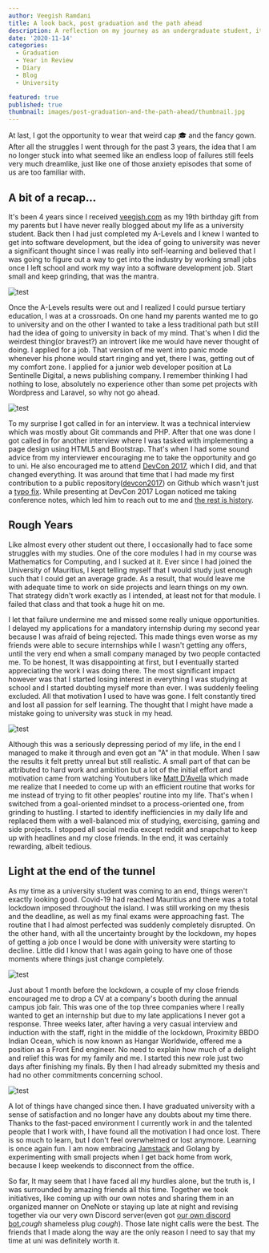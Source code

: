 ```yaml
---
author: Veegish Ramdani
title: A look back, post graduation and the path ahead
description: A reflection on my journey as an undergraduate student, its ups and downs, and the path ahead.
date: '2020-11-14'
categories:
  - Graduation
  - Year in Review
  - Diary
  - Blog
  - University

featured: true
published: true
thumbnail: images/post-graduation-and-the-path-ahead/thumbnail.jpg
---
```


<script>
    import Image from 'svimg/Image.svelte';
    import ImageCaption from './image-caption.svelte';
</script>

At last, I got the opportunity to wear that weird cap 🎓 and the fancy gown. After all the struggles I went through for the past 3 years, the idea that I am no longer stuck into what seemed like an endless loop of failures still feels very much dreamlike, just like one of those anxiety episodes that some of us are too familiar with.

## A bit of a recap...

It's been 4 years since I received [veegish.com](https://veegish.com/) as my 19th birthday gift from my parents but I have never really blogged about my life as a university student. Back then I had just completed my A-Levels and I knew I wanted to get into software development, but the idea of going to university was never a significant thought since I was really into self-learning and believed that I was going to figure out a way to get into the industry by working small jobs once I left school and work my way into a software development job. Start small and keep grinding, that was the mantra.

<ImageCaption caption="Photo by Markus Spiske / Unsplash">
  <img alt="test" class="inline-basic-image" src="images/post-graduation-and-the-path-ahead/post-graduation-and-the-path-ahead-photo-1.jpg" />
</ImageCaption>

Once the A-Levels results were out and I realized I could pursue tertiary education, I was at a crossroads. On one hand my parents wanted me to go to university and on the other I wanted to take a less traditional path but still had the idea of going to university in back of my mind. That's when I did the weirdest thing(or bravest?) an introvert like me would have never thought of doing. I applied for a job. That version of me went into panic mode whenever his phone would start ringing and yet, there I was, getting out of my comfort zone. I applied for a junior web developer position at La Sentinelle Digital, a news publishing company. I remember thinking I had nothing to lose, absolutely no experience other than some pet projects with Wordpress and Laravel, so why not go ahead.

<ImageCaption caption="Photo by Ian Schneider / Unsplash">
  <img alt="test" class="inline-basic-image" src="images/post-graduation-and-the-path-ahead/post-graduation-and-the-path-ahead-photo-2.jpg" />
</ImageCaption>

To my surprise I got called in for an interview. It was a technical interview which was mostly about Git commands and PHP. After that one was done I got called in for another interview where I was tasked with implementing a page design using HTML5 and Bootstrap. That's when I had some sound advice from my interviewer encouraging me to take the opportunity and go to uni. He also encouraged me to attend [DevCon 2017](https://archive.veegish.com/mscc-developers-conference-2017-day-1/), which I did, and that changed everything. It was around that time that I had made my first contribution to a public repository([devcon2017](https://github.com/mscraftsman/devcon2017/pull/10)) on Github which wasn't just a [typo fix](https://github.com/hail2u/html-best-practices/pull/41). While presenting at DevCon 2017 Logan noticed me taking conference notes, which led him to reach out to me and [the rest is history](https://www.theregister.com/2018/11/02/ssh_rc4_security).

## Rough Years

Like almost every other student out there, I occasionally had to face some struggles with my studies. One of the core modules I had in my course was Mathematics for Computing, and I sucked at it. Ever since I had joined the University of Mauritius, I kept telling myself that I would study just enough such that I could get an average grade. As a result, that would leave me with adequate time to work on side projects and learn things on my own. That strategy didn't work exactly as I intended, at least not for that module. I failed that class and that took a huge hit on me.

I let that failure undermine me and missed some really unique opportunities. I delayed my applications for a mandatory internship during my second year because I was afraid of being rejected. This made things even worse as my friends were able to secure internships while I wasn't getting any offers, until the very end when a small company managed by two people contacted me. To be honest, It was disappointing at first, but I eventually started appreciating the work I was doing there. The most significant impact however was that I started losing interest in everything I was studying at school and I started doubting myself more than ever. I was suddenly feeling excluded. All that motivation I used to have was gone. I felt constantly tired and lost all passion for self learning. The thought that I might have made a mistake going to university was stuck in my head.

<ImageCaption caption="Photo by Sasha Freemind / Unsplash">
  <img alt="test" class="inline-basic-image" src="images/post-graduation-and-the-path-ahead/post-graduation-and-the-path-ahead-photo-3.jpg" />
</ImageCaption>

Although this was a seriously depressing period of my life, in the end I managed to make it through and even got an "A" in that module. When I saw the results it felt pretty unreal but still realistic. A small part of that can be attributed to hard work and ambition but a lot of the initial effort and motivation came from watching Youtubers like [Matt D'Avella](https://www.youtube.com/channel/UCJ24N4O0bP7LGLBDvye7oCA) which made me realize that I needed to come up with an efficient routine that works for me instead of trying to fit other peoples' routine into my life. That's when I switched from a goal-oriented mindset to a process-oriented one, from grinding to hustling. I started to identify inefficiencies in my daily life and replaced them with a well-balanced mix of studying, exercising, gaming and side projects. I stopped all social media except reddit and snapchat to keep up with headlines and my close friends. In the end, it was certainly rewarding, albeit tedious.

## Light at the end of the tunnel

As my time as a university student was coming to an end, things weren't exactly looking good. Covid-19 had reached Mauritius and there was a total lockdown imposed throughout the island. I was still working on my thesis and the deadline, as well as my final exams were approaching fast. The routine that I had almost perfected was suddenly completely disrupted. On the other hand, with all the uncertainty brought by the lockdown, my hopes of getting a job once I would be done with university were starting to decline. Little did I know that I was again going to have one of those moments where things just change completely.

<ImageCaption caption="Photo by Kristine Weilert / Unsplash">
  <img alt="test" class="inline-basic-image" src="images/post-graduation-and-the-path-ahead/post-graduation-and-the-path-ahead-photo-4.jpg" />
</ImageCaption>

Just about 1 month before the lockdown, a couple of my close friends encouraged me to drop a CV at a company's booth during the annual campus job fair. This was one of the top three companies where I really wanted to get an internship but due to my late applications I never got a response. Three weeks later, after having a very casual interview and induction with the staff, right in the middle of the lockdown, Proximity BBDO Indian Ocean, which is now known as Hangar Worldwide, offered me a position as a Front End engineer. No need to explain how much of a delight and relief this was for my family and me. I started this new role just two days after finishing my finals. By then I had already submitted my thesis and had no other commitments concerning school.

<ImageCaption caption="Overview of how I worked on my thesis">
  <img alt="test" class="inline-basic-image" src="images/post-graduation-and-the-path-ahead/post-graduation-and-the-path-ahead-screenshot-1.png" />
</ImageCaption>

A lot of things have changed since then. I have graduated university with a sense of satisfaction and no longer have any doubts about my time there. Thanks to the fast-paced environment I currently work in and the talented people that I work with, I have found all the motivation I had once lost. There is so much to learn, but I don't feel overwhelmed or lost anymore. Learning is once again fun. I am now embracing [Jamstack](https://jamstack.wtf/) and Golang by experimenting with small projects when I get back home from work, because I keep weekends to disconnect from the office.

So far, It may seem that I have faced all my hurdles alone, but the truth is, I was surrounded by amazing friends all this time. Together we took initiatives, like coming up with our own notes and sharing them in an organized manner on OneNote or staying up late at night and revising together via our very own Discord server(even got [our own discord bot](https://github.com/VEEGISHx/Alexi5),_cough_ shameless plug _cough_). Those late night calls were the best. The friends that I made along the way are the only reason I need to say that my time at uni was definitely worth it.
